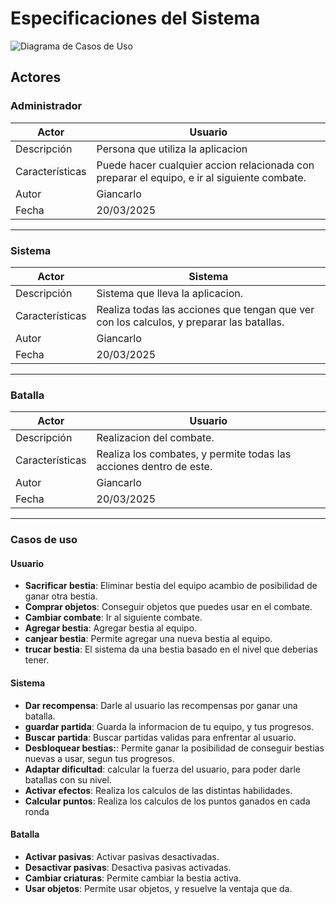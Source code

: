 # Especificaciones del Sistema

![Diagrama de Casos de Uso](/Imagenes/casos_de_uso.png)

## Actores

### Administrador

| Actor | Usuario |
|---|---|
| Descripción | Persona que utiliza la aplicacion |
| Características | Puede hacer cualquier accion relacionada con preparar el equipo, e ir al siguiente combate. |
| Autor | Giancarlo |
| Fecha | 20/03/2025 |

---

### Sistema

| Actor | Sistema |
|---|---|
| Descripción | Sistema que lleva la aplicacion. |
| Características | Realiza todas las acciones que tengan que ver con los calculos, y preparar las batallas. |
| Autor | Giancarlo |
| Fecha | 20/03/2025 |

---

### Batalla

| Actor | Usuario |
|---|---|
| Descripción | Realizacion del combate. |
| Características | Realiza los combates, y permite todas las acciones dentro de este. |
| Autor | Giancarlo |
| Fecha | 20/03/2025 |

---

### Casos de uso
#### Usuario
* **Sacrificar bestia**: Eliminar bestia del equipo acambio de posibilidad de ganar otra bestia.
* **Comprar objetos**: Conseguir objetos que puedes usar en el combate.
* **Cambiar combate**: Ir al siguiente combate. 
* **Agregar bestia**: Agregar bestia al equipo.
* **canjear bestia**: Permite agregar una nueva bestia al equipo.
* **trucar bestia**: El sistema da una bestia basado en el nivel que deberias tener.

#### Sistema
* **Dar recompensa**: Darle al usuario las recompensas por ganar una batalla.
* **guardar partida**: Guarda la informacion de tu equipo, y tus progresos.
* **Buscar partida**: Buscar partidas validas para enfrentar al usuario.
* **Desbloquear bestias:**: Permite ganar la posibilidad de conseguir bestias nuevas a usar, segun tus progresos.
* **Adaptar dificultad**: calcular la fuerza del usuario, para poder darle batallas con su nivel.
* **Activar efectos**: Realiza los calculos de las distintas habilidades.
* **Calcular puntos**: Realiza los calculos de los puntos ganados en cada ronda

#### Batalla
* **Activar pasivas**: Activar pasivas desactivadas.
* **Desactivar pasivas**: Desactiva pasivas activadas.
* **Cambiar criaturas**: Permite cambiar la bestia activa.
* **Usar objetos**: Permite usar objetos, y resuelve la ventaja que da.
